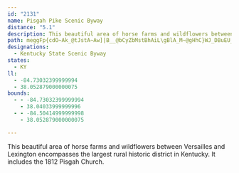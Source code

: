 ```yaml
---
id: "2131"
name: Pisgah Pike Scenic Byway
distance: "5.1"
description: This beautiful area of horse farms and wildflowers between Versailles and Lexington encompasses the largest rural historic district in Kentucky. It includes the 1812 Pisgah Church.
path: meggFp{cdO~Ak_@tJstA~Aw]|B__@bCyZbMstBhAiL\gBlA_M~@gHhC}WJ_DBuEU_[TyJxDqv@hAgH|A{GvGqYr@eFh@gGzAiVJ{EKkEI{BeAeIcEyQiB{KmAsLe@{KOuJ@gCx@kb@l@gLTsJB}K]uK}G}iAiAmXKeG?}J~@kgAYsEi@aE_CsMi@oEs@uP_Bef@SsFO[aG{cBsHonAmDct@o@__@E{Jm@gJ[oIY_KD_EL{AT_ANS`Ze]
designations:
  - Kentucky State Scenic Byway
states:
  - KY
ll:
  - -84.73032399999994
  - 38.052879000000075
bounds:
  - - -84.73032399999994
    - 38.04033999999996
  - - -84.50414999999998
    - 38.052879000000075

---
```


This beautiful area of horse farms and wildflowers between Versailles and Lexington encompasses the largest rural historic district in Kentucky. It includes the 1812 Pisgah Church.
